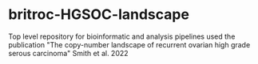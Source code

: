 # britroc-HGSOC-landscape
Top level repository for bioinformatic and analysis pipelines used the publication "The copy-number landscape of recurrent ovarian high grade serous carcinoma" Smith et al. 2022
